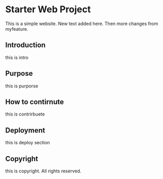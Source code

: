 # Starter Web Project

This is a simple website. New text added here. Then more changes from myfeature.

## Introduction

this is intro

## Purpose

this is purporse


## How to contirnute

this is contrirbuete

## Deployment

this is deploy section

## Copyright

this is copyright. All rights reserved.